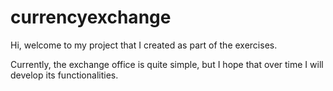 # currencyexchange

Hi, welcome to my project that I created as part of the exercises.

Currently, the exchange office is quite simple, but I hope that over time I will develop its functionalities.

